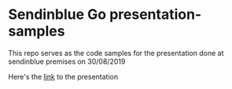# Sendinblue Go presentation-samples

This repo serves as the code samples for the presentation done at sendinblue premises on 30/08/2019

Here's the [link](https://docs.google.com/presentation/d/1gW2mWevJEZNYWezt_rDYUhG7tV2sHKaU8p5sCxSX_ak/edit?usp=sharing) to the presentation

